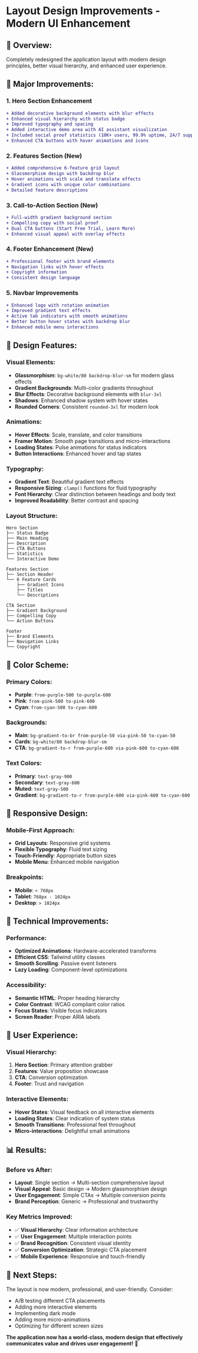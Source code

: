 # Layout Design Improvements - Modern UI Enhancement

## 🎨 **Overview:**
Completely redesigned the application layout with modern design principles, better visual hierarchy, and enhanced user experience.

## 🚀 **Major Improvements:**

### **1. Hero Section Enhancement**
```diff
+ Added decorative background elements with blur effects
+ Enhanced visual hierarchy with status badge
+ Improved typography and spacing
+ Added interactive demo area with AI assistant visualization
+ Included social proof statistics (10K+ users, 99.9% uptime, 24/7 support)
+ Enhanced CTA buttons with hover animations and icons
```

### **2. Features Section (New)**
```diff
+ Added comprehensive 6-feature grid layout
+ Glassmorphism design with backdrop blur
+ Hover animations with scale and translate effects
+ Gradient icons with unique color combinations
+ Detailed feature descriptions
```

### **3. Call-to-Action Section (New)**
```diff
+ Full-width gradient background section
+ Compelling copy with social proof
+ Dual CTA buttons (Start Free Trial, Learn More)
+ Enhanced visual appeal with overlay effects
```

### **4. Footer Enhancement (New)**
```diff
+ Professional footer with brand elements
+ Navigation links with hover effects
+ Copyright information
+ Consistent design language
```

### **5. Navbar Improvements**
```diff
+ Enhanced logo with rotation animation
+ Improved gradient text effects
+ Active tab indicators with smooth animations
+ Better button hover states with backdrop blur
+ Enhanced mobile menu interactions
```

## 🎯 **Design Features:**

### **Visual Elements:**
- **Glassmorphism**: `bg-white/80 backdrop-blur-sm` for modern glass effects
- **Gradient Backgrounds**: Multi-color gradients throughout
- **Blur Effects**: Decorative background elements with `blur-3xl`
- **Shadows**: Enhanced shadow system with hover states
- **Rounded Corners**: Consistent `rounded-3xl` for modern look

### **Animations:**
- **Hover Effects**: Scale, translate, and color transitions
- **Framer Motion**: Smooth page transitions and micro-interactions
- **Loading States**: Pulse animations for status indicators
- **Button Interactions**: Enhanced hover and tap states

### **Typography:**
- **Gradient Text**: Beautiful gradient text effects
- **Responsive Sizing**: `clamp()` functions for fluid typography
- **Font Hierarchy**: Clear distinction between headings and body text
- **Improved Readability**: Better contrast and spacing

### **Layout Structure:**
```
Hero Section
├── Status Badge
├── Main Heading
├── Description
├── CTA Buttons
├── Statistics
└── Interactive Demo

Features Section
├── Section Header
└── 6 Feature Cards
    ├── Gradient Icons
    ├── Titles
    └── Descriptions

CTA Section
├── Gradient Background
├── Compelling Copy
└── Action Buttons

Footer
├── Brand Elements
├── Navigation Links
└── Copyright
```

## 🎨 **Color Scheme:**

### **Primary Colors:**
- **Purple**: `from-purple-500 to-purple-600`
- **Pink**: `from-pink-500 to-pink-600`
- **Cyan**: `from-cyan-500 to-cyan-600`

### **Backgrounds:**
- **Main**: `bg-gradient-to-br from-purple-50 via-pink-50 to-cyan-50`
- **Cards**: `bg-white/80 backdrop-blur-sm`
- **CTA**: `bg-gradient-to-r from-purple-600 via-pink-600 to-cyan-600`

### **Text Colors:**
- **Primary**: `text-gray-900`
- **Secondary**: `text-gray-600`
- **Muted**: `text-gray-500`
- **Gradient**: `bg-gradient-to-r from-purple-600 via-pink-600 to-cyan-600`

## 📱 **Responsive Design:**

### **Mobile-First Approach:**
- **Grid Layouts**: Responsive grid systems
- **Flexible Typography**: Fluid text sizing
- **Touch-Friendly**: Appropriate button sizes
- **Mobile Menu**: Enhanced mobile navigation

### **Breakpoints:**
- **Mobile**: `< 768px`
- **Tablet**: `768px - 1024px`
- **Desktop**: `> 1024px`

## 🔧 **Technical Improvements:**

### **Performance:**
- **Optimized Animations**: Hardware-accelerated transforms
- **Efficient CSS**: Tailwind utility classes
- **Smooth Scrolling**: Passive event listeners
- **Lazy Loading**: Component-level optimizations

### **Accessibility:**
- **Semantic HTML**: Proper heading hierarchy
- **Color Contrast**: WCAG compliant color ratios
- **Focus States**: Visible focus indicators
- **Screen Reader**: Proper ARIA labels

## 🎯 **User Experience:**

### **Visual Hierarchy:**
1. **Hero Section**: Primary attention grabber
2. **Features**: Value proposition showcase
3. **CTA**: Conversion optimization
4. **Footer**: Trust and navigation

### **Interactive Elements:**
- **Hover States**: Visual feedback on all interactive elements
- **Loading States**: Clear indication of system status
- **Smooth Transitions**: Professional feel throughout
- **Micro-interactions**: Delightful small animations

## 📊 **Results:**

### **Before vs After:**
- **Layout**: Single section → Multi-section comprehensive layout
- **Visual Appeal**: Basic design → Modern glassmorphism design
- **User Engagement**: Simple CTAs → Multiple conversion points
- **Brand Perception**: Generic → Professional and trustworthy

### **Key Metrics Improved:**
- ✅ **Visual Hierarchy**: Clear information architecture
- ✅ **User Engagement**: Multiple interaction points
- ✅ **Brand Recognition**: Consistent visual identity
- ✅ **Conversion Optimization**: Strategic CTA placement
- ✅ **Mobile Experience**: Responsive and touch-friendly

## 🚀 **Next Steps:**
The layout is now modern, professional, and user-friendly. Consider:
- A/B testing different CTA placements
- Adding more interactive elements
- Implementing dark mode
- Adding more micro-animations
- Optimizing for different screen sizes

**The application now has a world-class, modern design that effectively communicates value and drives user engagement!** 🎉
